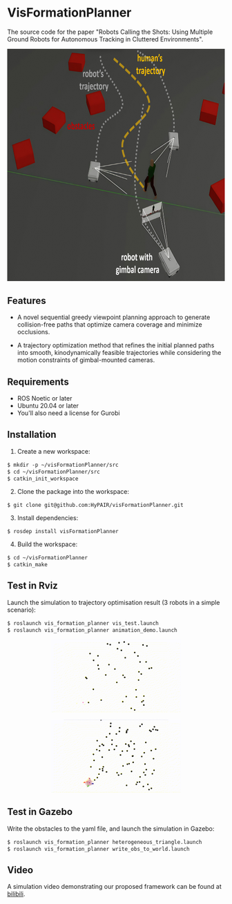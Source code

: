 # VisFormationPlanner
The source code for the paper "Robots Calling the Shots: Using Multiple Ground Robots for Autonomous Tracking in Cluttered Environments".
<p align="center">
  <img src="https://github.com/HyPAIR/VisFormationPlanner/blob/main/documents/over_view.png" alt="formation_planning" width="729" height=538.5">
</p>

## Features

 - A novel sequential greedy viewpoint planning approach to generate collision-free paths that optimize camera coverage and minimize occlusions.
 
 - A trajectory optimization method that refines the initial planned paths into smooth, kinodynamically feasible trajectories while considering the motion constraints of gimbal-mounted cameras.

## Requirements

 - ROS Noetic or later
 - Ubuntu 20.04 or later
 - You'll also need a license for Gurobi

## Installation

1. Create a new workspace:

```shell
$ mkdir -p ~/visFormationPlanner/src
$ cd ~/visFormationPlanner/src
$ catkin_init_workspace
```

2. Clone the package into the workspace:

```shell
$ git clone git@github.com:HyPAIR/visFormationPlanner.git
```

3. Install dependencies:
```shell
$ rosdep install visFormationPlanner
```

4. Build the workspace:

```shell
$ cd ~/visFormationPlanner
$ catkin_make
```

## Test in Rviz

Launch the simulation to trajectory optimisation result (3 robots in a simple scenario):
```shell
$ roslaunch vis_formation_planner vis_test.launch
$ roslaunch vis_formation_planner animation_demo.launch
```
<p align="center">
  <img src="https://github.com/HyPAIR/VisFormationPlanner/blob/main/documents/rviz_3.gif" alt="rviz_3" width="300">
</p>

<p align="center">
  <img src="https://github.com/HyPAIR/VisFormationPlanner/blob/main/documents/rviz_4.gif" alt="rviz_4" width="300">
</p>

## Test in Gazebo

Write the obstacles to the yaml file, and launch the simulation in Gazebo:
```shell
$ roslaunch vis_formation_planner heterogeneous_triangle.launch
$ roslaunch vis_formation_planner write_obs_to_world.launch
```

## Video

A simulation video demonstrating our proposed framework can be found at [bilibili](https://www.bilibili.com/video/BV15Z9jY2ECA/?spm_id_from=333.1387.list.card_archive.click&vd_source=bf49c74265570abfae0e3bacc588f839).
